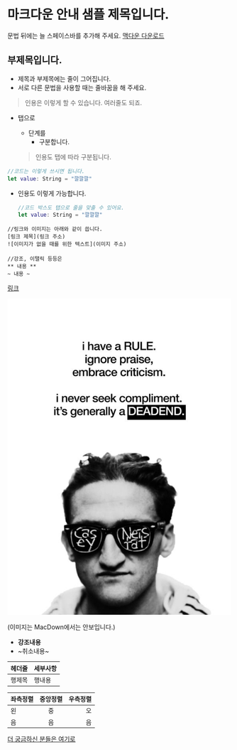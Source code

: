 # 마크다운 안내 샘플 제목입니다.

문법 뒤에는 늘 스페이스바를 추가해 주세요.
[맥다운 다운로드](https://macdown.uranusjr.com)

## 부제목입니다. 
- 제목과 부제목에는 줄이 그어집니다.
- 서로 다른 문법을 사용할 때는 줄바꿈을 해 주세요.

> 인용은 이렇게 할 수 있습니다. 여러줄도 되죠.

- 탭으로
	- 단계를
		- 구분합니다.

	>인용도 탭에 따라 구분됩니다.
	
```swift
//코드는 이렇게 쓰시면 됩니다.
let value: String = "깔깔깔"
```

- 인용도 이렇게 가능합니다.

	```swift
	//코드 박스도 탭으로 줄을 맞출 수 있어요.
	let value: String = "깔깔깔"
	```
	
```
//링크와 이미지는 아래와 같이 씁니다.
[링크 제목](링크 주소)
![이미지가 없을 때를 위한 텍스트](이미지 주소)	

//강조, 이탤릭 등등은
** 내용 **
~ 내용 ~
```

[링크](http://developer.apple.com/)

![이미지](images/poster.jpg)

(이미지는 MacDown에서는 안보입니다.)


- **강조내용**
- ~취소내용~


| 헤더줄 | 세부사항 |
|---|---|
| 행제목 | 행내용 |


| 좌측정렬 | 중앙정렬 | 우측정렬 |
|:---|:---:|---:|
| 왼 | 중 | 오 |
| 음 | 음 | 음 |

[더 궁금하신 분들은 여기로](https://nolboo.kim/blog/2014/03/25/github-flavored-markdown/)